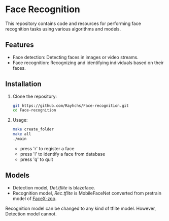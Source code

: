 # Face Recognition

This repository contains code and resources for performing face recognition tasks using various algorithms and models.

## Features

* Face detection: Detecting faces in images or video streams.
* Face recognition: Recognizing and identifying individuals based on their faces.


## Installation

1. Clone the repository:

   ```bash
   git https://github.com/Rayhchs/Face-recognition.git
   cd Face-recognition
   ```

2. Usage:

   ```bash
   make create_folder
   make all
   ./main
   ```
   - press 'r' to register a face
   - press 'i' to identify a face from database
   - press 'q' to quit

## Models
* Detection model, $Det.tflite$ is blazeface.
* Recognition model, $Rec.tflite$ is MobileFaceNet converted from pretrain model of [FaceX-zoo](https://github.com/JDAI-CV/FaceX-Zoo/tree/main/training_mode).

Recognition model can be changed to any kind of tflite model. However, Detection model cannot.